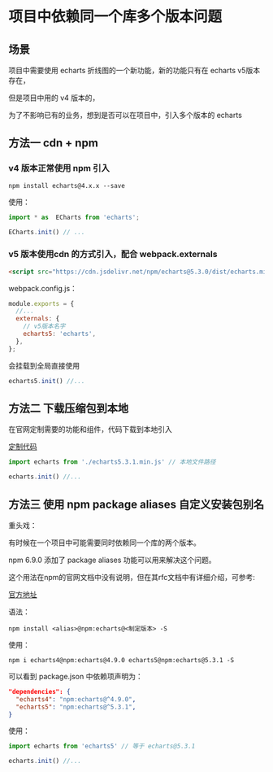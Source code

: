 # 项目中依赖同一个库多个版本问题


## 场景

项目中需要使用 echarts 折线图的一个新功能，新的功能只有在 echarts v5版本存在，

但是项目中用的 v4 版本的，

为了不影响已有的业务，想到是否可以在项目中，引入多个版本的 echarts

## 方法一 cdn + npm

### v4 版本正常使用 npm 引入

```shell
npm install echarts@4.x.x --save
```

使用：

```js
import * as  ECharts from 'echarts';

ECharts.init() // ...
```

### v5 版本使用cdn 的方式引入，配合 webpack.externals

```html
<script src="https://cdn.jsdelivr.net/npm/echarts@5.3.0/dist/echarts.min.js"></script>
```

webpack.config.js：

```js
module.exports = {
  //...
  externals: {
    // v5版本名字
    echarts5: 'echarts',
  },
};
```

会挂载到全局直接使用

```js
echarts5.init() //...
```

## 方法二 下载压缩包到本地

在官网定制需要的功能和组件，代码下载到本地引入

[定制代码](https://echarts.apache.org/zh/builder.html)

```js
import echarts from './echarts5.3.1.min.js' // 本地文件路径

echarts.init() //...
```

## 方法三 使用 npm package aliases  自定义安装包别名

重头戏：

有时候在一个项目中可能需要同时依赖同一个库的两个版本。

npm 6.9.0 添加了 package aliases 功能可以用来解决这个问题。

这个用法在npm的官网文档中没有说明，但在其rfc文档中有详细介绍，可参考:

[官方地址](https://github.com/npm/rfcs/blob/main/implemented/0001-package-aliases.md)


语法：

```shell
npm install <alias>@npm:echarts@<制定版本> -S
```

使用：

```shell
npm i echarts4@npm:echarts@4.9.0 echarts5@npm:echarts@5.3.1 -S
```

可以看到 package.json 中依赖项声明为：

```json
"dependencies": {
  "echarts4": "npm:echarts@^4.9.0",
  "echarts5": "npm:echarts@^5.3.1",
}
```


使用：

```js
import echarts from 'echarts5' // 等于 echarts@5.3.1

echarts.init() //...
```
















